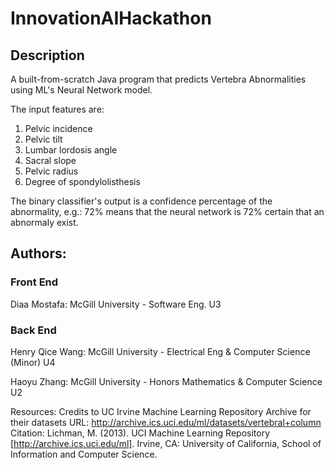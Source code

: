# InnovationAIHackathon

## Description
A built-from-scratch Java program that predicts Vertebra Abnormalities using ML's Neural Network model.

The input features are:
1. Pelvic incidence
2. Pelvic tilt
3. Lumbar lordosis angle
4. Sacral slope
5. Pelvic radius
6. Degree of spondylolisthesis

The binary classifier's output is a confidence percentage of the abnormality, e.g.: 72% means that the neural network is 72% certain that an abnormaly exist.

## Authors:

### Front End
Diaa Mostafa: McGill University - Software Eng. U3

### Back End
Henry Qice Wang: McGill University - Electrical Eng & Computer Science (Minor) U4

Haoyu Zhang: McGill University - Honors Mathematics & Computer Science U2

Resources:
Credits to UC Irvine Machine Learning Repository Archive for their datasets
URL: http://archive.ics.uci.edu/ml/datasets/vertebral+column
Citation: Lichman, M. (2013). UCI Machine Learning Repository [http://archive.ics.uci.edu/ml]. Irvine, CA: University of California, School of Information and Computer Science.
